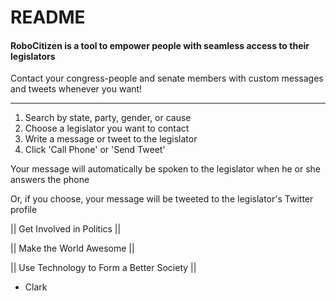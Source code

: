 # README

#### RoboCitizen is a tool to empower people with seamless access to their legislators
Contact your congress-people and senate members with custom messages and tweets whenever you want!
***

1. Search by state, party, gender, or cause
2. Choose a legislator you want to contact
3. Write a message or tweet to the legislator
4. Click 'Call Phone' or 'Send Tweet'

Your message will automatically be spoken to the legislator when he or she answers the phone 

Or, if you choose, your message will be tweeted to the legislator's Twitter profile 

|| Get Involved in Politics || 

|| Make the World Awesome ||

|| Use Technology to Form a Better Society ||

* Clark

